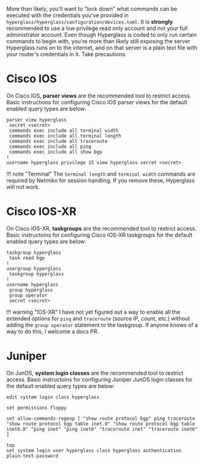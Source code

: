 More than likely, you'll want to "lock down" what commands can be executed with the credentials you've provided in `hyperglass/hyperglass/configuration/devices.toml`. It is **strongly** recommended to use a low privilege read only account and not your full administrator account. Even though Hyperglass is coded to only run certain commands to begin with, you're more than likely still exposing the server Hyperglass runs on to the internet, and on that server is a plain text file with your router's credentials in it. Take precautions.

# Cisco IOS

On Cisco IOS, **parser views** are the recommended tool to restrict access. Basic instructions for configuring Cisco IOS parser views for the default enabled query types are below:

```
parser view hyperglass
 secret <secret>
 commands exec include all terminal width
 commands exec include all terminal length
 commands exec include all traceroute
 commands exec include all ping
 commands exec include all show bgp
!
username hyperglass privilege 15 view hyperglass secret <secret>
```

!!! note "Terminal"
    The `terminal length` and `terminal width` commands are required by Netmiko for session handling. If you remove these, Hyperglass will not work.

# Cisco IOS-XR

On Cisco IOS-XR, **taskgroups** are the recommended tool to restrict access. Basic instructoins for configuring Cisco IOS-XR taskgroups for the default enabled query types are below:

```
taskgroup hyperglass
 task read bgp
!
usergroup hyperglass
 taskgroup hyperglass
!
username hyperglass
 group hyperglass
 group operator
 secret <secret>
```


!!! warning "IOS-XR"
    I have not yet figured out a way to enable all the extended options for `ping` and `traceroute` (source IP, count, etc.) without adding the `group operator` statement to the taskgroup. If anyone knows of a way to do this, I welcome a docs PR.

# Juniper

On JunOS, **system login classes** are the recommended tool to restrict access. Basic instructoins for configuring Juniper JunOS login classes for the default enabled query types are below:

```
edit system login class hyperglass

set permissions floppy

set allow-commands-regexp [ "show route protocol bgp" ping traceroute "show route protocol bgp table inet.0" "show route protocol bgp table inet6.0" "ping inet" "ping inet6" "traceroute inet" "traceroute inet6" ]

top
set system login user hyperglass class hyperglass authentication plain-text-password
```
